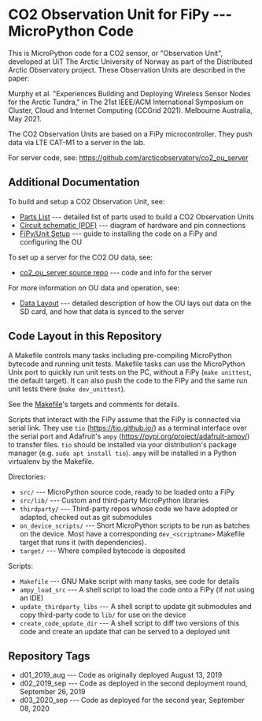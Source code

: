 CO2 Observation Unit for FiPy --- MicroPython Code
==================================================

This is MicroPython code for a CO2 sensor, or "Observation Unit",
developed at UiT The Arctic University of Norway
as part of the Distributed Arctic Observatory project.
These Observation Units are described in the paper:

Murphy et al.
"Experiences Building and Deploying
 Wireless Sensor Nodes for the Arctic Tundra,"
in The 21st IEEE/ACM International Symposium on
   Cluster, Cloud and Internet Computing (CCGrid 2021).
Melbourne Australia, May 2021.

The CO2 Observation Units are based on a FiPy microcontroller.
They push data via LTE CAT-M1 to a server in the lab.

For server code, see:
<https://github.com/arcticobservatory/co2_ou_server>

Additional Documentation
--------------------------------------------------

To build and setup a CO2 Observation Unit, see:

- [Parts List](doc/co2-unit-parts-list.md)
    --- detailed list of parts used to build a CO2 Observation Units
- [Circuit schematic (PDF)](doc/co2-unit-schematic-v1.pdf)
    --- diagram of hardware and pin connections
- [FiPy/Unit Setup](doc/co2-unit-fipy-setup.md)
    --- guide to installing the code on a FiPy and configuring the OU

To set up a server for the CO2 OU data, see:

- [co2_ou_server source repo](https://github.com/arcticobservatory/co2_ou_server)
    --- code and info for the server

For more information on OU data and operation, see:

- [Data Layout](doc/co2-unit-data-layout.md)
    --- detailed description of how the OU lays out data on the SD card,
        and how that data is synced to the server

Code Layout in this Repository
--------------------------------------------------

A Makefile controls many tasks including pre-compiling MicroPython bytecode and
running unit tests. Makefile tasks can use the MicroPython Unix port to quickly
run unit tests on the PC, without a FiPy (`make unittest`, the default target).
It can also push the code to the FiPy and the same run unit tests there (`make
dev_unittest`).

See the [Makefile](Makefile)'s targets and comments for details.

Scripts that interact with the FiPy assume that the FiPy is connected
via serial link.
They use `tio` (<https://tio.github.io/>)
as a terminal interface over the serial port
and Adafruit's `ampy` (<https://pypi.org/project/adafruit-ampy/>)
to transfer files.
`tio` should be installed via your distribution's package manager
(e.g. `sudo apt install tio`).
`ampy` will be installed in a Python virtualenv by the Makefile.

Directories:

- `src/`
    --- MicroPython source code, ready to be loaded onto a FiPy
- `src/lib/`
    --- Custom and third-party MicroPython libraries
- `thirdparty/`
    --- Third-party repos whose code we have adopted or adapted,
        checked out as git submodules
- `on_device_scripts/`
    --- Short MicroPython scripts to be run as batches on the device.
        Most have a corresponding `dev_<scriptname>` Makefile target
        that runs it (with dependencies).
- `target/`
    --- Where compiled bytecode is deposited

Scripts:

- `Makefile`
    --- GNU Make script with many tasks, see code for details
- `ampy_load_src`
    --- A shell script to load the code onto a FiPy (if not using an IDE)
- `update_thirdparty_libs`
    --- A shell script to update git submodules
        and copy third-party code to `lib/`
        for use on the device
- `create_code_update_dir`
    --- A shell script to diff two versions of this code
        and create an update that can be served to a deployed unit

Repository Tags
--------------------------------------------------

- d01_2019_aug
    --- Code as originally deployed August 13, 2019
- d02_2019_sep
    --- Code as deployed in the second deployment round, September 26, 2019
- d03_2020_sep
    --- Code as deployed for the second year, September 08, 2020

